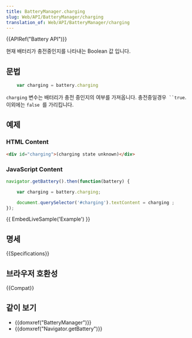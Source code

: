 ```yaml
---
title: BatteryManager.charging
slug: Web/API/BatteryManager/charging
translation_of: Web/API/BatteryManager/charging
---
```

{{APIRef("Battery API")}}

현재 배터리가 충전중인지를 나타내는 Boolean 값 입니다.

## 문법

```js
    var charging = battery.charging
```

`charging` 변수는 배터리가 충전 중인지의 여부를 가져옵니다. 충전중일경우` ``true`. 이외에는 `false `를 가리킵니다.

## 예제

### HTML Content

```html
<div id="charging">(charging state unknown)</div>
```

### JavaScript Content

```js
navigator.getBattery().then(function(battery) {

    var charging = battery.charging;

    document.querySelector('#charging').textContent = charging ;
});
```

{{ EmbedLiveSample('Example') }}

## 명세

{{Specifications}}

## 브라우저 호환성

{{Compat}}

## 같이 보기

- {{domxref("BatteryManager")}}
- {{domxref("Navigator.getBattery")}}
